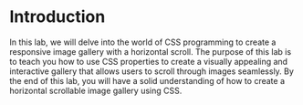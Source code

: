 # Introduction

In this lab, we will delve into the world of CSS programming to create a responsive image gallery with a horizontal scroll. The purpose of this lab is to teach you how to use CSS properties to create a visually appealing and interactive gallery that allows users to scroll through images seamlessly. By the end of this lab, you will have a solid understanding of how to create a horizontal scrollable image gallery using CSS.
